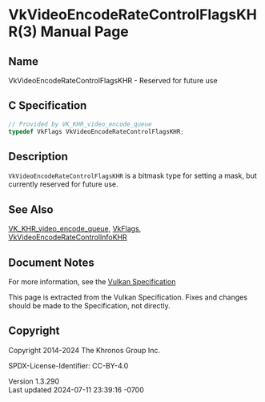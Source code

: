 # VkVideoEncodeRateControlFlagsKHR(3) Manual Page

## Name

VkVideoEncodeRateControlFlagsKHR - Reserved for future use



## <a href="#_c_specification" class="anchor"></a>C Specification

``` c
// Provided by VK_KHR_video_encode_queue
typedef VkFlags VkVideoEncodeRateControlFlagsKHR;
```

## <a href="#_description" class="anchor"></a>Description

`VkVideoEncodeRateControlFlagsKHR` is a bitmask type for setting a mask,
but currently reserved for future use.

## <a href="#_see_also" class="anchor"></a>See Also

[VK_KHR_video_encode_queue](https://registry.khronos.org/vulkan/specs/1.3-extensions/man/html/VK_KHR_video_encode_queue.html),
[VkFlags](https://registry.khronos.org/vulkan/specs/1.3-extensions/man/html/VkFlags.html),
[VkVideoEncodeRateControlInfoKHR](https://registry.khronos.org/vulkan/specs/1.3-extensions/man/html/VkVideoEncodeRateControlInfoKHR.html)

## <a href="#_document_notes" class="anchor"></a>Document Notes

For more information, see the <a
href="https://registry.khronos.org/vulkan/specs/1.3-extensions/html/vkspec.html#VkVideoEncodeRateControlFlagsKHR"
target="_blank" rel="noopener">Vulkan Specification</a>

This page is extracted from the Vulkan Specification. Fixes and changes
should be made to the Specification, not directly.

## <a href="#_copyright" class="anchor"></a>Copyright

Copyright 2014-2024 The Khronos Group Inc.

SPDX-License-Identifier: CC-BY-4.0

Version 1.3.290  
Last updated 2024-07-11 23:39:16 -0700
